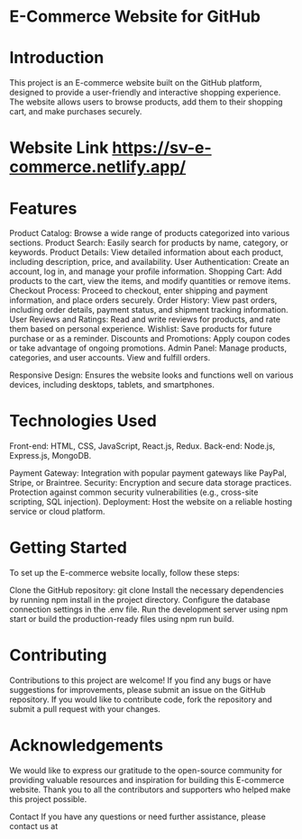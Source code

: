  # E-Commerce Website for GitHub

# Introduction

This project is an E-commerce website built on the GitHub platform, designed to provide a user-friendly and interactive shopping experience.
The website allows users to browse products, add them to their shopping cart, and make purchases securely.

# Website Link   https://sv-e-commerce.netlify.app/


# Features

Product Catalog: Browse a wide range of products categorized into various sections.
Product Search: Easily search for products by name, category, or keywords.
Product Details: View detailed information about each product, including description, price, and availability.
User Authentication: Create an account, log in, and manage your profile information.
Shopping Cart: Add products to the cart, view the items, and modify quantities or remove items.
Checkout Process: Proceed to checkout, enter shipping and payment information, and place orders securely.
Order History: View past orders, including order details, payment status, and shipment tracking information.
User Reviews and Ratings: Read and write reviews for products, and rate them based on personal experience.
Wishlist: Save products for future purchase or as a reminder.
Discounts and Promotions: Apply coupon codes or take advantage of ongoing promotions.
Admin Panel: Manage products, categories, and user accounts. View and fulfill orders.

Responsive Design: Ensures the website looks and functions well on various devices, including desktops, tablets, and smartphones.

# Technologies Used
Front-end: HTML, CSS, JavaScript, React.js, Redux.
Back-end: Node.js, Express.js, MongoDB.

Payment Gateway: Integration with popular payment gateways like PayPal, Stripe, or Braintree.
Security: Encryption and secure data storage practices. Protection against common security vulnerabilities (e.g., cross-site scripting, SQL injection).
Deployment: Host the website on a reliable hosting service or cloud platform.

# Getting Started
To set up the E-commerce website locally, follow these steps:

Clone the GitHub repository: git clone <repository-url>
Install the necessary dependencies by running npm install in the project directory.
Configure the database connection settings in the .env file.
Run the development server using npm start or build the production-ready files using npm run build.

# Contributing
Contributions to this project are welcome! If you find any bugs or have suggestions for improvements, please submit an issue on the GitHub repository.
 If you would like to contribute code, fork the repository and submit a pull request with your changes.

# Acknowledgements
We would like to express our gratitude to the open-source community for providing valuable resources and inspiration for building this E-commerce website. Thank you to all the contributors and supporters who helped make this project possible.

Contact
If you have any questions or need further assistance, please contact us at 
